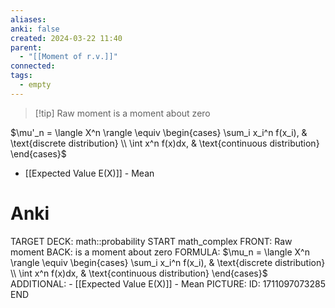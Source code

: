 ```yaml
---
aliases: 
anki: false
created: 2024-03-22 11:40
parent:
  - "[[Moment of r.v.]]"
connected: 
tags:
  - empty
---
```


> [!tip] Raw moment
is a moment about zero


$\mu'_n = \langle X^n \rangle \equiv \begin{cases} \sum_i x_i^n f(x_i), & \text{discrete distribution} \\ \int x^n f(x)dx, & \text{continuous distribution} \end{cases}$


- [[Expected Value E(X)]]  - Mean


# Anki
TARGET DECK: math::probability
START
math_complex
FRONT: Raw moment
BACK: is a moment about zero
FORMULA: $\mu_n = \langle X^n \rangle \equiv \begin{cases} \sum_i x_i^n f(x_i), & \text{discrete distribution} \\ \int x^n f(x)dx, & \text{continuous distribution} \end{cases}$
ADDITIONAL: - [[Expected Value E(X)]]  - Mean
PICTURE:
ID: 1711097073285
END